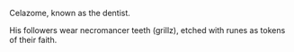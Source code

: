 Celazome, known as the dentist. 

His followers wear necromancer teeth (grillz), etched with runes as tokens of their faith.